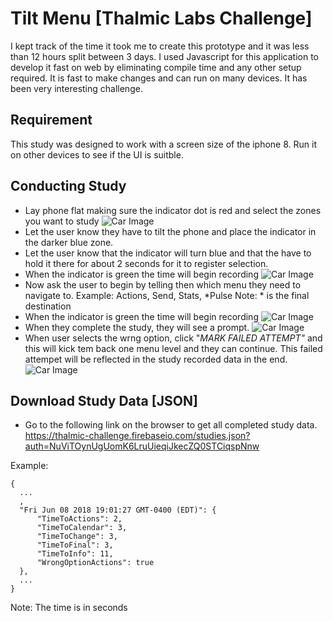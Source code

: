 # Tilt Menu [Thalmic Labs Challenge]

I kept track of the time it took me to create this prototype and it was less than 12 hours split between 3 days. I used Javascript for this application to develop it fast on web by eliminating compile time and any other setup required. It is fast to make changes and can run on many devices. It has been  very interesting challenge.

## Requirement

This study was designed to work with a screen size of the iphone 8.
Run it on other devices to see if the UI is suitble.

## Conducting Study

- Lay phone flat making sure the indicator dot is red and select the zones you want to study
![Car Image](images/IMG_1123.jpg)
- Let the user know they have to tilt the phone and place the indicator in the darker blue zone.
- Let the user know that the indicator will turn blue and that the have to hold it there for about 2 seconds for it to register  selection.
- When the indicator is green the time will begin recording
![Car Image](images/IMG_1125.jpg)
- Now ask the user to begin by telling then which menu they need to navigate to. 
Example: Actions, Send, Stats, *Pulse
Note: * is the final destination
- When the indicator is green the time will begin recording
![Car Image](images/IMG_1124.jpg)
- When they complete the study, they will see a prompt.
![Car Image](images/IMG_1126.jpg)
- When user selects the wrng option, click "*MARK FAILED ATTEMPT"* and this will kick tem back one menu level and they can continue. This failed attempet will be reflected in the study recorded data in the end.
![Car Image](images/IMG_1127.jpg)

## Download Study Data [JSON]

- Go to the following link on the browser to get all completed study data. https://thalmic-challenge.firebaseio.com/studies.json?auth=NuViTOynUgUomK6LruUieqiJkecZQ0STCiqspNnw

Example:
```
{
  ...
  ,
  "Fri Jun 08 2018 19:01:27 GMT-0400 (EDT)": {
      "TimeToActions": 2,
      "TimeToCalendar": 3,
      "TimeToChange": 3,
      "TimeToFinal": 3,
      "TimeToInfo": 11,
      "WrongOptionActions": true
  },
  ...
}
```

Note: The time is in seconds